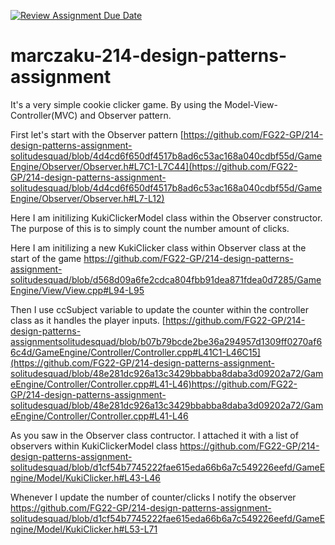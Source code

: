 [![Review Assignment Due Date](https://classroom.github.com/assets/deadline-readme-button-24ddc0f5d75046c5622901739e7c5dd533143b0c8e959d652212380cedb1ea36.svg)](https://classroom.github.com/a/XUCedPox)
# marczaku-214-design-patterns-assignment

It's a very simple cookie clicker game. By using the Model-View-Controller(MVC) and Observer pattern. 

First let's start with the Observer pattern 
[https://github.com/FG22-GP/214-design-patterns-assignment-solitudesquad/blob/4d4cd6f650df4517b8ad6c53ac168a040cdbf55d/GameEngine/Observer/Observer.h#L7C1-L7C44](https://github.com/FG22-GP/214-design-patterns-assignment-solitudesquad/blob/4d4cd6f650df4517b8ad6c53ac168a040cdbf55d/GameEngine/Observer/Observer.h#L7-L12)

Here I am initilizing KukiClickerModel class within the Observer constructor. The purpose of this is to simply count the number amount of clicks. 

Here I am initilizing a new KukiClicker class within Observer class at the start of the game https://github.com/FG22-GP/214-design-patterns-assignment-solitudesquad/blob/d568d09a6fe2cdca804fbb91dea871fdea0d7285/GameEngine/View/View.cpp#L94-L95

Then I use ccSubject variable to update the counter within the controller class as it handles the player inputs. 
[https://github.com/FG22-GP/214-design-patterns-assignmentsolitudesquad/blob/b07b79bcde2be36a294957d1309ff0270af66c4d/GameEngine/Controller/Controller.cpp#L41C1-L46C15](https://github.com/FG22-GP/214-design-patterns-assignment-solitudesquad/blob/48e281dc926a13c3429bbabba8daba3d09202a72/GameEngine/Controller/Controller.cpp#L41-L46)https://github.com/FG22-GP/214-design-patterns-assignment-solitudesquad/blob/48e281dc926a13c3429bbabba8daba3d09202a72/GameEngine/Controller/Controller.cpp#L41-L46

As you saw in the Observer class contructor. I attached it with a list of observers within KukiClickerModel class 
https://github.com/FG22-GP/214-design-patterns-assignment-solitudesquad/blob/d1cf54b7745222fae615eda66b6a7c549226eefd/GameEngine/Model/KukiClicker.h#L43-L46 

Whenever I update the number of counter/clicks I notify the observer https://github.com/FG22-GP/214-design-patterns-assignment-solitudesquad/blob/d1cf54b7745222fae615eda66b6a7c549226eefd/GameEngine/Model/KukiClicker.h#L53-L71

